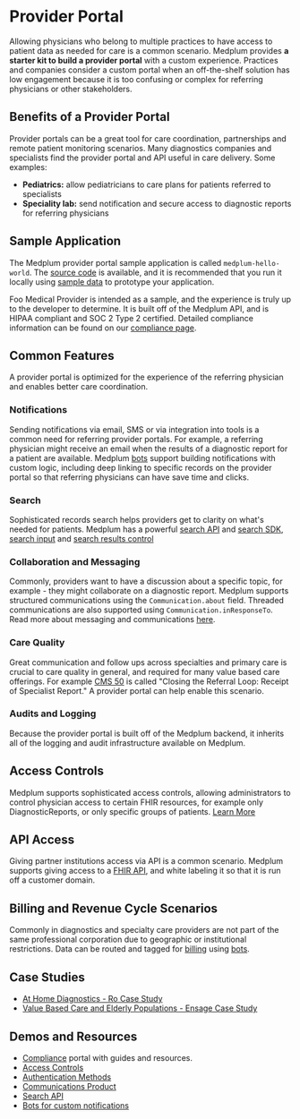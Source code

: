# Provider Portal

Allowing physicians who belong to multiple practices to have access to patient data as needed for care is a common scenario. Medplum provides **a starter kit to build a provider portal** with a custom experience. Practices and companies consider a custom portal when an off-the-shelf solution has low engagement because it is too confusing or complex for referring physicians or other stakeholders.

## Benefits of a Provider Portal

Provider portals can be a great tool for care coordination, partnerships and remote patient monitoring scenarios. Many diagnostics companies and specialists find the provider portal and API useful in care delivery. Some examples:

- **Pediatrics:** allow pediatricians to care plans for patients referred to specialists
- **Speciality lab:** send notification and secure access to diagnostic reports for referring physicians

## Sample Application

The Medplum provider portal sample application is called `medplum-hello-world`. The [source code](https://github.com/medplum/medplum-hello-world) is available, and it is recommended that you run it locally using [sample data](/docs/tutorials/importing-sample-data) to prototype your application.

Foo Medical Provider is intended as a sample, and the experience is truly up to the developer to determine. It is built off of the Medplum API, and is HIPAA compliant and SOC 2 Type 2 certified. Detailed compliance information can be found on our [compliance page](../docs/compliance).

## Common Features

A provider portal is optimized for the experience of the referring physician and enables better care coordination.

### Notifications

Sending notifications via email, SMS or via integration into tools is a common need for referring provider portals. For example, a referring physician might receive an email when the results of a diagnostic report for a patient are available. Medplum [bots](/docs/bots) support building notifications with custom logic, including deep linking to specific records on the provider portal so that referring physicians can have save time and clicks.

### Search

Sophisticated records search helps providers get to clarity on what's needed for patients. Medplum has a powerful [search API](/docs/search/basic-search) and [search SDK](/docs/sdk/classes/MedplumClient), [search input](https://storybook.medplum.com/?path=/docs/medplum-resourceinput--practitioners) and [search results control](https://storybook.medplum.com/?path=/docs/medplum-searchcontrol--checkboxes)

### Collaboration and Messaging

Commonly, providers want to have a discussion about a specific topic, for example - they might collaborate on a diagnostic report. Medplum supports structured communications using the `Communication.about` field. Threaded communications are also supported using `Communication.inResponseTo`. Read more about messaging and communications [here](../products/communications).

### Care Quality

Great communication and follow ups across specialties and primary care is crucial to care quality in general, and required for many value based care offerings. For example [CMS 50](/docs/compliance/onc) is called "Closing the Referral Loop: Receipt of Specialist Report." A provider portal can help enable this scenario.

### Audits and Logging

Because the provider portal is built off of the Medplum backend, it inherits all of the logging and audit infrastructure available on Medplum.

## Access Controls

Medplum supports sophisticated access controls, allowing administrators to control physician access to certain FHIR resources, for example only DiagnosticReports, or only specific groups of patients. [Learn More](/docs/auth)

## API Access

Giving partner institutions access via API is a common scenario. Medplum supports giving access to a [FHIR API](/docs/api/fhir), and white labeling it so that it is run off a customer domain.

## Billing and Revenue Cycle Scenarios

Commonly in diagnostics and specialty care providers are not part of the same professional corporation due to geographic or institutional restrictions. Data can be routed and tagged for [billing](../products/billing) using [bots](/docs/bots).

## Case Studies

- [At Home Diagnostics - Ro Case Study](/blog/ro-case-study)
- [Value Based Care and Elderly Populations - Ensage Case Study](/blog/ensage-case-study)

## Demos and Resources

- [Compliance](/docs/compliance) portal with guides and resources.
- [Access Controls](/docs/auth/access-control)
- [Authentication Methods](/docs/auth)
- [Communications Product](../products/communications)
- [Search API](/docs/search)
- [Bots for custom notifications](/docs/bots)
